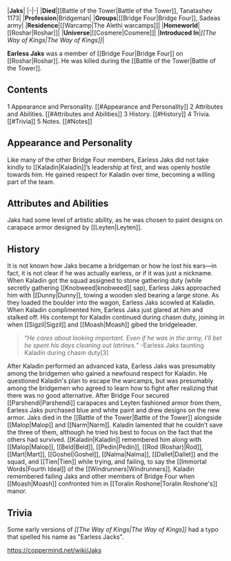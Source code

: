 |**Jaks**|
|-|-|
|**Died**|[[Battle of the Tower\|Battle of the Tower]], Tanatashev 1173|
|**Profession**|Bridgeman|
|**Groups**|[[Bridge Four\|Bridge Four]], Sadeas army|
|**Residence**|[[Warcamp\|The Alethi warcamps]]|
|**Homeworld**|[[Roshar\|Roshar]]|
|**Universe**|[[Cosmere\|Cosmere]]|
|**Introduced In**|*[[The Way of Kings\|The Way of Kings]]*|

**Earless Jaks** was a member of [[Bridge Four\|Bridge Four]] on [[Roshar\|Roshar]]. He was killed during the [[Battle of the Tower\|Battle of the Tower]].

## Contents

1 Appearance and Personality. [[#Appearance and Personality]] 
2 Attributes and Abilities. [[#Attributes and Abilities]] 
3 History. [[#History]] 
4 Trivia. [[#Trivia]] 
5 Notes. [[#Notes]] 


## Appearance and Personality
Like many of the other Bridge Four members, Earless Jaks did not take kindly to [[Kaladin\|Kaladin]]’s leadership at first, and was openly hostile towards him. He gained respect for Kaladin over time, becoming a willing part of the team.

## Attributes and Abilities
Jaks had some level of artistic ability, as he was chosen to paint designs on carapace armor designed by [[Leyten\|Leyten]].

## History
It is not known how Jaks became a bridgeman or how he lost his ears—in fact, it is not clear if he was actually earless, or if it was just a nickname.
When Kaladin got the squad assigned to stone gathering duty (while secretly gathering [[Knobweed\|knobweed]] sap), Earless Jaks approached him with [[Dunny\|Dunny]], towing a wooden sled bearing a large stone. As they loaded the boulder into the wagon, Earless Jaks scowled at Kaladin. When Kaladin complimented him, Earless Jaks just glared at him and stalked off. His contempt for Kaladin continued during chasm duty, joining in when [[Sigzil\|Sigzil]] and [[Moash\|Moash]] gibed the bridgeleader.

>“*He cares about looking important. Even if he was in the army, I’ll bet he spent his days cleaning out latrines.*”
\-Earless Jaks taunting Kaladin during chasm duty[3]


After Kaladin performed an advanced kata, Earless Jaks was presumably among the bridgemen who gained a newfound respect for Kaladin. He questioned Kaladin's plan to escape the warcamps, but was presumably among the bridgemen who agreed to learn how to fight after realizing that there was no good alternative. After Bridge Four secured [[Parshendi\|Parshendi]] carapaces and Leyten fashioned armor from them, Earless Jaks purchased blue and white paint and drew designs on the new armor.
Jaks died in the [[Battle of the Tower\|Battle of the Tower]] alongside [[Malop\|Malop]] and [[Narm\|Narm]]. Kaladin lamented that he couldn’t save the three of them, although he tried his best to focus on the fact that the others had survived.
[[Kaladin\|Kaladin]] remembered him along with [[Malop\|Malop]], [[Beld\|Beld]], [[Pedin\|Pedin]], [[Rod (Roshar)\|Rod]], [[Mart\|Mart]], [[Goshel\|Goshel]], [[Nalma\|Nalma]], [[Dallet\|Dallet]] and the squad, and [[Tien\|Tien]] while trying, and failing, to say the [[Immortal Words\|Fourth Ideal]] of the [[Windrunners\|Windrunners]]. Kaladin remembered failing Jaks and other members of Bridge Four when [[Moash\|Moash]] confronted him in [[Toralin Roshone\|Toralin Roshone's]] manor.

## Trivia
Some early versions of *[[The Way of Kings\|The Way of Kings]]* had a typo that spelled his name as "Earless Jacks".


https://coppermind.net/wiki/Jaks